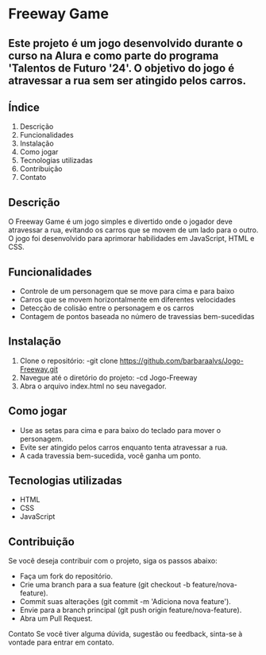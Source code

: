 # Freeway Game
## Este projeto é um jogo desenvolvido durante o curso na Alura e como parte do programa 'Talentos de Futuro '24'. O objetivo do jogo é atravessar a rua sem ser atingido pelos carros.

## Índice
1. Descrição
2. Funcionalidades
3. Instalação
4. Como jogar
5. Tecnologias utilizadas
6. Contribuição
7. Contato
   
## Descrição
O Freeway Game é um jogo simples e divertido onde o jogador deve atravessar a rua, evitando os carros que se movem de um lado para o outro. O jogo foi desenvolvido para aprimorar habilidades em JavaScript, HTML e CSS.

## Funcionalidades
- Controle de um personagem que se move para cima e para baixo
- Carros que se movem horizontalmente em diferentes velocidades
- Detecção de colisão entre o personagem e os carros
- Contagem de pontos baseada no número de travessias bem-sucedidas

## Instalação
1. Clone o repositório:
-git clone https://github.com/barbaraalvs/Jogo-Freeway.git
2. Navegue até o diretório do projeto:
-cd Jogo-Freeway
3. Abra o arquivo index.html no seu navegador.

## Como jogar
- Use as setas para cima e para baixo do teclado para mover o personagem.
- Evite ser atingido pelos carros enquanto tenta atravessar a rua.
- A cada travessia bem-sucedida, você ganha um ponto.

## Tecnologias utilizadas
- HTML
- CSS
- JavaScript

## Contribuição
Se você deseja contribuir com o projeto, siga os passos abaixo:

- Faça um fork do repositório.
- Crie uma branch para a sua feature (git checkout -b feature/nova-feature).
- Commit suas alterações (git commit -m 'Adiciona nova feature').
- Envie para a branch principal (git push origin feature/nova-feature).
- Abra um Pull Request.

Contato
Se você tiver alguma dúvida, sugestão ou feedback, sinta-se à vontade para entrar em contato.
